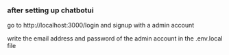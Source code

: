 ### after setting up chatbotui
go to http://localhost:3000/login 
and signup with a admin account

write the email address and password of the admin account in the .env.local file


